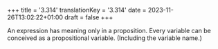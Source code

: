 +++
title = '3.314'
translationKey = '3.314'
date = 2023-11-26T13:02:22+01:00
draft = false
+++

An expression has meaning only in a proposition. Every variable can be conceived as a propositional variable.
(Including the variable name.)
